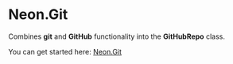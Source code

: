﻿Neon.Git
========

Combines **git** and **GitHub** functionality into the **GitHubRepo** class.

You can get started here: [Neon.Git](https://sdk.neonforge.com/N_Neon_Git.htm)

